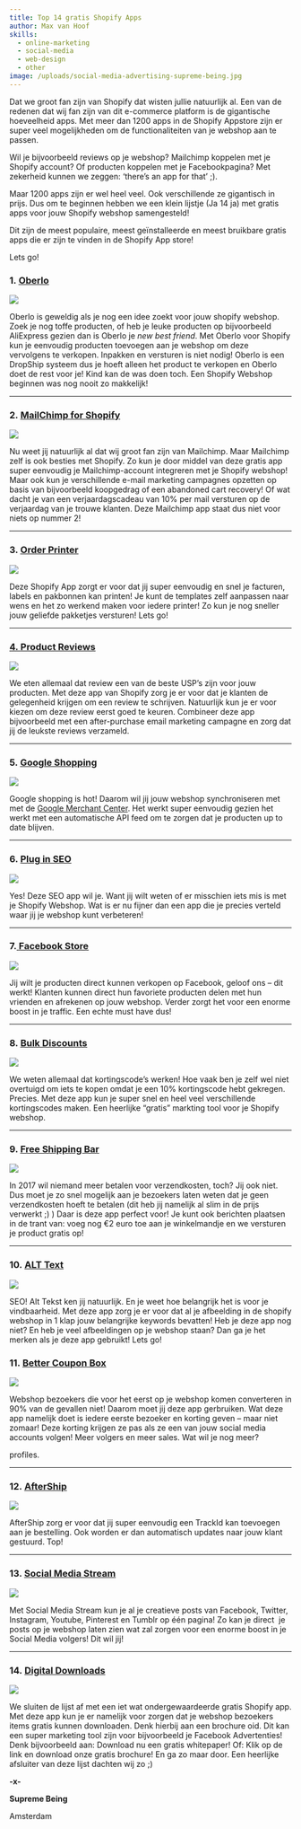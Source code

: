 ```yaml
---
title: Top 14 gratis Shopify Apps
author: Max van Hoof
skills:
  - online-marketing
  - social-media
  - web-design
  - other
image: /uploads/social-media-advertising-supreme-being.jpg
---
```



Dat we groot fan zijn van Shopify dat wisten jullie natuurlijk al. Een van de redenen dat wij fan zijn van dit e-commerce platform is de gigantische hoeveelheid apps. Met meer dan 1200 apps in de Shopify Appstore zijn er super veel mogelijkheden om de functionaliteiten van je webshop aan te passen.

Wil je bijvoorbeeld reviews op je webshop? Mailchimp koppelen met je Shopify account? Of producten koppelen met je Facebookpagina? Met zekerheid kunnen we zeggen: ‘there’s an app for that’ ;).

Maar 1200 apps zijn er wel heel veel. Ook verschillende ze gigantisch in prijs. Dus om te beginnen hebben we een klein lijstje (Ja 14 ja) met gratis apps voor jouw Shopify webshop samengesteld!

Dit zijn de meest populaire, meest ge&iuml;nstalleerde en meest bruikbare gratis apps die er zijn te vinden in de Shopify App store!

Lets go!

### 1.&nbsp;[<u>Oberlo</u>](https://apps.shopify.com/oberlo)

![](/uploads/versions/shopify-oberlo-gratis-apps-supremebeing-amsterdam---x----641-205x---.png)

Oberlo is geweldig als je nog een idee zoekt voor jouw shopify webshop. Zoek je nog toffe producten, of heb je leuke producten op bijvoorbeeld AliExpress gezien dan is Oberlo je *new best friend*. Met Oberlo voor Shopify kun je eenvoudig producten toevoegen aan je webshop om deze vervolgens te verkopen. Inpakken en versturen is niet nodig! Oberlo is een DropShip systeem dus je hoeft alleen het product te verkopen en Oberlo doet de rest voor je! Kind kan de was doen toch. Een Shopify Webshop beginnen was nog nooit zo makkelijk!

<div align="center"><hr size="1" width="100%" noshade="noshade" align="center" /></div>

### 2.&nbsp;[<u>MailChimp for Shopify</u>](https://apps.shopify.com/mailchimp)

![](/uploads/versions/shopify-mailchimp-gratis-apps-supremebeing-amsterdam---x----642-207x---.png)

Nu weet jij natuurlijk al dat wij groot fan zijn van Mailchimp. Maar Mailchimp zelf is ook besties met Shopify. Zo kun je door middel van deze gratis app super eenvoudig je Mailchimp-account integreren met je Shopify webshop! Maar ook kun je verschillende e-mail marketing campagnes opzetten op basis van bijvoorbeeld koopgedrag of een abandoned cart recovery! Of wat dacht je van een verjaardagscadeau van 10% per mail versturen op de verjaardag van je trouwe klanten. Deze Mailchimp app staat dus niet voor niets op nummer 2!

<div align="center"><hr size="1" width="100%" noshade="noshade" align="center" /></div>

### 3.&nbsp;[<u>Order Printer</u>](https://apps.shopify.com/order-printer)

![](/uploads/versions/shopify-printorder-gratis-apps-supremebeing-amsterdam---x----641-202x---.png)

Deze Shopify App zorgt er voor dat jij super eenvoudig en snel je facturen, labels en pakbonnen kan printen! Je kunt de templates zelf aanpassen naar wens en het zo werkend maken voor iedere printer! Zo kun je nog sneller jouw geliefde pakketjes versturen! Lets go!

<div align="center"><hr size="1" width="100%" noshade="noshade" align="center" /></div>

### [4.&nbsp;<u>Product Reviews</u>](https://apps.shopify.com/product-reviews)

![](/uploads/versions/shopify-reviews-gratis-apps-supremebeing-amsterdam---x----638-202x---.png)

We eten allemaal dat review een van de beste USP’s zijn voor jouw producten. Met deze app van Shopify zorg je er voor dat je klanten de gelegenheid krijgen om een review te schrijven. Natuurlijk kun je er voor kiezen om deze review eerst goed te keuren. Combineer deze app bijvoorbeeld met een after-purchase email marketing campagne en zorg dat jij de leukste reviews verzameld.

<div align="center"><hr size="1" width="100%" noshade="noshade" align="center" /></div>

### 5.&nbsp;[<u>Google Shopping</u>](https://apps.shopify.com/google-shopping)

![](/uploads/versions/shopify-googleshopping-gratis-apps-supremebeing-amsterdam---x----636-201x---.png)

Google shopping is hot! Daarom wil jij jouw webshop synchroniseren met met de <u>Google Merchant Center</u>. Het werkt super eenvoudig gezien het werkt met een automatische API feed om te zorgen dat je producten up to date blijven.

<div align="center"><hr size="1" width="100%" noshade="noshade" align="center" /></div>

### 6.&nbsp;<u>Plug in SEO</u>

![](/uploads/versions/shopify-seoplugin-gratis-apps-supremebeing-amsterdam---x----638-202x---.png)

Yes! Deze SEO app wil je. Want jij wilt weten of er misschien iets mis is met je Shopify Webshop. Wat is er nu fijner dan een app die je precies verteld waar jij je webshop kunt verbeteren!

<div align="center"><hr size="1" width="100%" noshade="noshade" align="center" /></div>

### 7.[&nbsp;<u>Facebook Store</u>](https://apps.shopify.com/facebook-store)

![](/uploads/versions/shopify-facebookstore-gratis-apps-supremebeing-amsterdam---x----638-202x---.png)

Jij wilt je producten direct kunnen verkopen op Facebook, geloof ons – dit werkt! Klanten kunnen direct hun favoriete producten delen met hun vrienden en afrekenen op jouw webshop. Verder zorgt het voor een enorme boost in je traffic. Een echte must have dus!

<div align="center"><hr size="1" width="100%" noshade="noshade" align="center" /></div>

### 8.&nbsp;[<u>Bulk Discounts</u>](https://apps.shopify.com/bulk-discounts)

![](/uploads/versions/shopify-bulkdiscount-gratis-apps-supremebeing-amsterdam---x----638-202x---.png)

We weten allemaal dat kortingscode’s werken! Hoe vaak ben je zelf wel niet overtuigd om iets te kopen omdat je een 10% kortingscode hebt gekregen. Precies. Met deze app kun je super snel en heel veel verschillende kortingscodes maken. Een heerlijke “gratis” markting tool voor je Shopify webshop.

<div align="center"><hr size="1" width="100%" noshade="noshade" align="center" /></div>

### 9.&nbsp;[<u>Free Shipping Bar</u>](https://apps.shopify.com/free-shipping-bar)

![](/uploads/versions/shopify-freeshippingbar-gratis-apps-supremebeing-amsterdam---x----638-202x---.png)

In 2017 wil niemand meer betalen voor verzendkosten, toch? Jij ook niet. Dus moet je zo snel mogelijk aan je bezoekers laten weten dat je geen verzendkosten hoeft te betalen (dit heb jij namelijk al slim in de prijs verwerkt ;) ) Daar is deze app perfect voor! Je kunt ook berichten plaatsen in de trant van: voeg nog €2 euro toe aan je winkelmandje en we versturen je product gratis op!

<div align="center"><hr size="1" width="100%" noshade="noshade" align="center" /></div>

### 10.&nbsp;[<u>ALT Text</u>](https://apps.shopify.com/seo-image-optimizer)

![](/uploads/versions/shopify-alttekst-gratis-apps-supremebeing-amsterdam---x----642-207x---.png)

SEO! Alt Tekst ken jij natuurlijk. En je weet hoe belangrijk het is voor je vindbaarheid. Met deze app zorg je er voor dat al je afbeelding in de shopify webshop in 1 klap jouw belangrijke keywords bevatten! Heb je deze app nog niet? En heb je veel afbeeldingen op je webshop staan? Dan ga je het merken als je deze app gebruikt! Lets go!

### 11.&nbsp;[<u>Better Coupon Box</u>](https://apps.shopify.com/better-coupon-box)

![](/uploads/versions/shopify-bettercouponbox-gratis-apps-supremebeing-amsterdam---x----638-205x---.png)

Webshop bezoekers die voor het eerst op je webshop komen converteren in 90% van de gevallen niet! Daarom moet jij deze app gerbruiken. Wat deze app namelijk doet is iedere eerste bezoeker en korting geven – maar niet zomaar! Deze korting krijgen ze pas als ze een van jouw social media accounts volgen! Meer volgers en meer sales. Wat wil je nog meer?

profiles.

<div align="center"><hr size="1" width="100%" noshade="noshade" align="center" /></div>

### 12.&nbsp;[<u>AfterShip</u>](https://apps.shopify.com/aftership)

![](/uploads/versions/shopify-aftership-gratis-apps-supremebeing-amsterdam---x----641-205x---.png)

AfterShip zorg er voor dat jij super eenvoudig een TrackId kan toevoegen aan je bestelling. Ook worden er dan automatisch updates naar jouw klant gestuurd. Top!

<div align="center"><hr size="1" width="100%" noshade="noshade" align="center" /></div>

### 13.&nbsp;[<u>Social Media Stream</u>](https://apps.shopify.com/better-coupon-box)

![](/uploads/versions/shopify-socialmediastream-gratis-apps-supremebeing-amsterdam---x----638-202x---.png)

Met Social Media Stream kun je al je creatieve posts van Facebook, Twitter, Instagram, Youtube, Pinterest en Tumblr op &eacute;&eacute;n pagina! Zo kan je direct&nbsp; je posts op je webshop laten zien wat zal zorgen voor een enorme boost in je Social Media volgers! Dit wil jij!

<div align="center"><hr size="1" width="100%" noshade="noshade" align="center" /></div>

### 14.&nbsp;[<u>Digital Downloads</u>](https://apps.shopify.com/digital-downloads)

![](/uploads/versions/shopify-digitaldownloads-gratis-apps-supremebeing-amsterdam---x----638-207x---.png)

We sluiten de lijst af met een iet wat ondergewaardeerde gratis Shopify app. Met deze app kun je er namelijk voor zorgen dat je webshop bezoekers items gratis kunnen downloaden. Denk hierbij aan een brochure oid. Dit kan een super marketing tool zijn voor bijvoorbeeld je Facebook Advertenties! Denk bijvoorbeeld aan: Download nu een gratis whitepaper! Of: Klik op de link en download onze gratis brochure! En ga zo maar door. Een heerlijke afsluiter van deze lijst dachten wij zo ;)

**-x-**

**Supreme Being**

Amsterdam